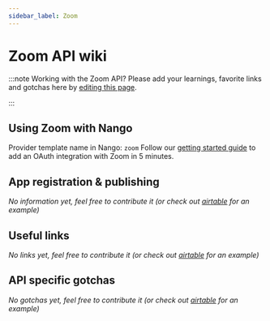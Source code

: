 ```yaml
---
sidebar_label: Zoom
---
```

# Zoom API wiki

:::note Working with the Zoom API?
Please add your learnings, favorite links and gotchas here by [editing this page](https://github.com/nangohq/nango/tree/master/docs/docs/providers/zoom.md).

:::

## Using Zoom with Nango
Provider template name in Nango: `zoom`
Follow our [getting started guide](../reference/guide.md) to add an OAuth integration with Zoom in 5 minutes.

## App registration & publishing
*No information yet, feel free to contribute it (or check out [airtable](airtable.md) for an example)*


## Useful links
*No links yet, feel free to contribute it (or check out [airtable](airtable.md) for an example)*

## API specific gotchas
*No gotchas yet, feel free to contribute it (or check out [airtable](airtable.md) for an example)*

